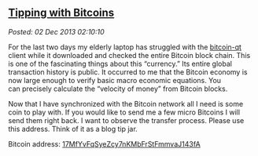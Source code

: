  
[Tipping with Bitcoins](http://bakerjd99.wordpress.com/2013/12/01/tipping-with-bitcoins/)
-----------------------------------------------------------------------------------------

*Posted: 02 Dec 2013 02:10:10*

For the last two days my elderly laptop has struggled with the
[bitcoin-qt](http://bitcoin.org/en/download) client while it downloaded
and checked the entire Bitcoin block chain. This is one of the
fascinating things about this “currency.” Its entire global transaction
history is public. It occurred to me that the Bitcoin economy is now
large enough to verify basic macro economic equations. You can precisely
calculate the “velocity of money” from Bitcoin blocks.

Now that I have synchronized with the Bitcoin network all I need is some
coin to play with. If you would like to send me a few micro Bitcoins I
will send them right back. I want to observe the transfer process.
Please use this address. Think of it as a blog tip jar.

Bitcoin address: [17MfYvFqSyeZcy7nKMbFrStFmmvaJ143fA](https://blockchain.info/address/17MfYvFqSyeZcy7nKMbFrStFmmvaJ143fA)
